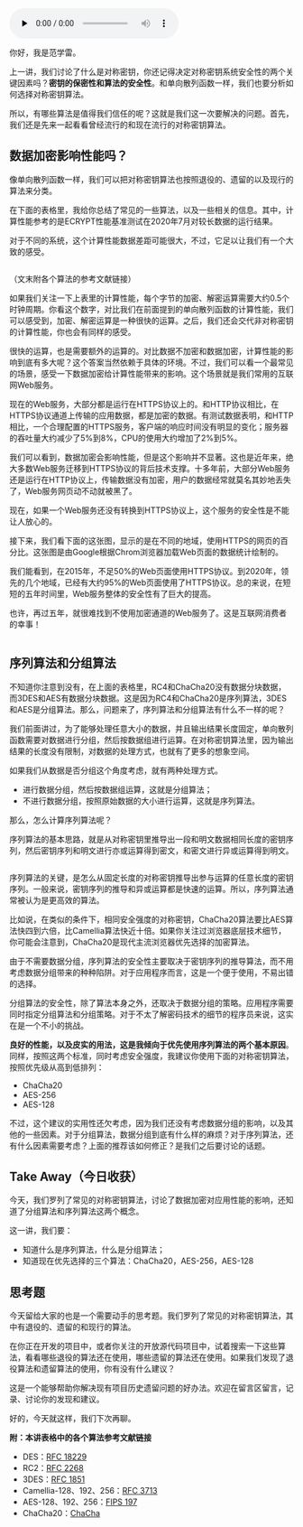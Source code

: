<audio id="audio" title="07 | 怎么选择对称密钥算法？" controls="" preload="none"><source id="mp3" src="https://static001.geekbang.org/resource/audio/77/fb/7761a053fb4cf17b8d4552490ebcyyfb.mp3"></audio>

你好，我是范学雷。

上一讲，我们讨论了什么是对称密钥，你还记得决定对称密钥系统安全性的两个关键因素吗？**密钥的保密性和算法的安全性**。和单向散列函数一样，我们也要分析如何选择对称密钥算法。

所以，有哪些算法是值得我们信任的呢？这就是我们这一次要解决的问题。首先，我们还是先来一起看看曾经流行的和现在流行的对称密钥算法。

## 数据加密影响性能吗？

像单向散列函数一样，我们可以把对称密钥算法也按照退役的、遗留的以及现行的算法来分类。

在下面的表格里，我给你总结了常见的一些算法，以及一些相关的信息。其中，计算性能参考的是ECRYPT性能基准测试在2020年7月对较长数据的运行结果。

对于不同的系统，这个计算性能数据差距可能很大，不过，它足以让我们有一个大致的感受。

<img src="https://static001.geekbang.org/resource/image/31/0d/31111yyb2864f3a0a0f93d5caccfcf0d.jpg" alt=""><br>
<img src="https://static001.geekbang.org/resource/image/e4/89/e4c551767a3225181d750f229c45bc89.jpg" alt=""><br>
<img src="https://static001.geekbang.org/resource/image/3d/fc/3d328a4af3d39ea490a09f1cc0812afc.jpg" alt="">

（文末附各个算法的参考文献链接）

如果我们关注一下上表里的计算性能，每个字节的加密、解密运算需要大约0.5个时钟周期。你看这个数字，对比我们在前面提到的单向散列函数的计算性能，我们可以感受到，加密、解密运算是一种很快的运算。之后，我们还会交代非对称密钥的计算性能，你也会有同样的感受。

很快的运算，也是需要额外的运算的。对比数据不加密和数据加密，计算性能的影响到底有多大呢？这个答案当然依赖于具体的环境。不过，我们可以看一个最常见的场景，感受一下数据加密给计算性能带来的影响。这个场景就是我们常用的互联网Web服务。

现在的Web服务，大部分都是运行在HTTPS协议上的。和HTTP协议相比，在HTTPS协议通道上传输的应用数据，都是加密的数据。有测试数据表明，和HTTP相比，一个合理配置的HTTPS服务，客户端的响应时间没有明显的变化；服务器的吞吐量大约减少了5%到8%，CPU的使用大约增加了2%到5%。

我们可以看到，数据加密会影响性能，但是这个影响并不显著。这也是近年来，绝大多数Web服务迁移到HTTPS协议的背后技术支撑。十多年前，大部分Web服务还是运行在HTTP协议上，传输数据没有加密，用户的数据经常就莫名其妙地丢失了，Web服务网页动不动就被黑了。

现在，如果一个Web服务还没有转换到HTTPS协议上，这个服务的安全性是不能让人放心的。

接下来，我们看下面的这张图，显示的是在不同的地域，使用HTTPS的网页的百分比。这张图是由Google根据Chrom浏览器加载Web页面的数据统计绘制的。

我们能看到，在2015年，不足50%的Web页面使用HTTPS协议。到2020年，领先的几个地域，已经有大约95%的Web页面使用了HTTPS协议。总的来说，在短短的五年时间里，Web服务整体的安全性有了巨大的提高。

也许，再过五年，就很难找到不使用加密通道的Web服务了。这是互联网消费者的幸事！

<img src="https://static001.geekbang.org/resource/image/cd/77/cdfe5af9554994738c5515afe78d4877.png" alt="">

## 序列算法和分组算法

不知道你注意到没有，在上面的表格里，RC4和ChaCha20没有数据分块数据，而3DES和AES有数据分块数据。这是因为RC4和ChaCha20是序列算法，3DES和AES是分组算法。那么，问题来了，序列算法和分组算法有什么不一样的呢？

我们前面讲过，为了能够处理任意大小的数据，并且输出结果长度固定，单向散列函数需要对数据进行分组，然后按数据组进行运算。在对称密钥算法里，因为输出结果的长度没有限制，对数据的处理方式，也就有了更多的想象空间。

如果我们从数据是否分组这个角度考虑，就有两种处理方式。

- 进行数据分组，然后按数据组运算，这就是分组算法；
- 不进行数据分组，按照原始数据的大小进行运算，这就是序列算法。

那么，怎么计算序列算法呢？

序列算法的基本思路，就是从对称密钥里推导出一段和明文数据相同长度的密钥序列，然后密钥序列和明文进行亦或运算得到密文，和密文进行异或运算得到明文。

<img src="https://static001.geekbang.org/resource/image/4c/d2/4cbebbcebbb39yy413861a9637ce81d2.jpg" alt="">

序列算法的关键，是怎么从固定长度的对称密钥推导出参与运算的任意长度的密钥序列。一般来说，密钥序列的推导和异或运算都是快速的运算。所以，序列算法通常被认为是更高效的算法。

比如说，在类似的条件下，相同安全强度的对称密钥，ChaCha20算法要比AES算法快四到六倍，比Camellia算法快近十倍。如果你关注过浏览器底层技术细节，你可能会注意到，ChaCha20是现代主流浏览器优先选择的加密算法。

由于不需要数据分组，序列算法的安全性主要取决于密钥序列的推导算法，而不用考虑数据分组带来的种种陷阱。对于应用程序而言，这是一个便于使用，不易出错的选择。

分组算法的安全性，除了算法本身之外，还取决于数据分组的策略。应用程序需要同时指定分组算法和分组策略。对于不太了解密码技术的细节的程序员来说，这实在是一个不小的挑战。

**良好的性能，以及皮实的用法，这是我倾向于优先使用序列算法的两个基本原因**。同样，按照这两个标准，同时考虑安全强度，我建议你使用下面的对称密钥算法，按照优先级从高到低排列：

- ChaCha20
- AES-256
- AES-128

不过，这个建议的实用性还欠考虑，因为我们还没有考虑数据分组的影响，以及其他的一些因素。对于分组算法，数据分组到底有什么样的麻烦？对于序列算法，还有什么因素需要考虑？上面的推荐该如何修正？是我们之后要讨论的话题。

## Take Away（今日收获）

今天，我们罗列了常见的对称密钥算法，讨论了数据加密对应用性能的影响，还知道了分组算法和序列算法这两个概念。

这一讲，我们要：

- 知道什么是序列算法，什么是分组算法；
- 知道现在优先选择的三个算法：ChaCha20，AES-256，AES-128

## 思考题

今天留给大家的也是一个需要动手的思考题。我们罗列了常见的对称密钥算法，其中有退役的、遗留的和现行的算法。

在你正在开发的项目中，或者你关注的开放源代码项目中，试着搜索一下这些算法，看看哪些退役的算法还在使用，哪些遗留的算法还在使用。如果我们发现了退役算法和遗留算法的使用，你有没有什么建议？

这是一个能够帮助你解决现有项目历史遗留问题的好办法。欢迎在留言区留言，记录、讨论你的发现和建议。

好的，今天就这样，我们下次再聊。

**附：本讲表格中的各个算法参考文献链接**

- DES：[RFC 18229](https://tools.ietf.org/html/rfc1829)
- RC2：[RFC 2268](https://tools.ietf.org/html/rfc2268)
- 3DES：[RFC 1851](https://tools.ietf.org/html/rfc1851)
- Camellia-128、192、256：[RFC 3713](https://tools.ietf.org/html/rfc3713)
- AES-128、192、256：[FIPS 197](https://nvlpubs.nist.gov/nistpubs/FIPS/NIST.FIPS.197.pdf)
- ChaCha20：[ChaCha](http://cr.yp.to/chacha/chacha-20080128.pdf)
